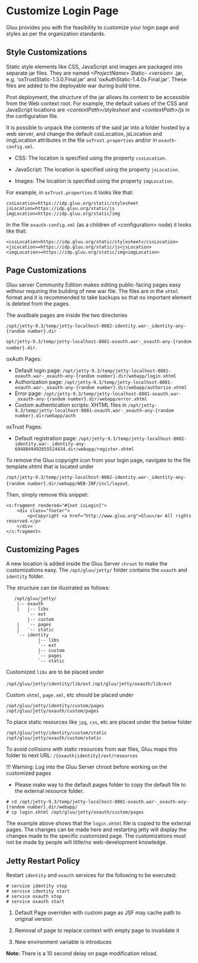 # Customize Login Page

Gluu provides you with the feasibility to customize your login page and styles as per the 
organization standards.
 
## Style Customizations
Static style elements like CSS, JavaScript and images are packaged into
separate jar files. They are named _\<ProjectName\>_ Static-
_\<version\>_ .jar, e.g. 'oxTrustStatic-1.3.0.Final.jar' and
'oxAuthStatic-1.4.0x.Final.jar'. These files are added to the deployable
war during build time.

Post deployment, the structure of the jar allows its context to be
accessible from the Web context root. For example, the default values of
the CSS and JavaScript locations are *\<contextPath\>/stylesheet* and
*\<contextPath\>/js* in the configuration file.

It is possible to unpack the contents of the said jar into a folder
hosted by a web server, and change the default cssLocation, jsLocation
and imgLocation attributes in the file `oxTrust.properties` and/or in
`oxauth-config.xml`.


* CSS: The location is specified using the property `cssLocation`.

* JavaScript: The location is specified using the property `jsLocation`.

* Images: The location is specified using the property `imgLocation`.

For example, in `oxTrust.properties` it looks like that:

```
cssLocation=https://idp.gluu.org/static/stylesheet
jsLocation=https://idp.gluu.org/static/js
imgLocation=https://idp.gluu.org/static/img
```
In the file `oxauth-config.xml` (as a children of \<configuration\>
node) it looks like that:

```
<cssLocation>https://idp.gluu.org/static/stylesheet</cssLocation>
<jsLocation>=https://idp.gluu.org/static/js<jsLocation>
<imgLocation>=https://idp.gluu.org/static/img<imgLocation>
```
## Page Customizations

Gluu server Community Edition makes editing public-facing pages easy
withour requiring the building of new war file. The files are in the
`xhtml` format and it is recommended to take backups so that no 
important element is deleted from the pages.

The availbale pages are inside the two directories 

`/opt/jetty-9.3/temp/jetty-localhost-8082-identity.war-_identity-any-{random number}.dir`

`opt/jetty-9.3/temp/jetty-localhost-8081-oxauth.war-_oxauth-any-{random number}.dir`.

oxAuth Pages:

- Default login page: `/opt/jetty-9.3/temp/jetty-localhost-8081-oxauth.war-_oxauth-any-{random number}.dir/webapp/login.xhtml`
- Authorization page: `/opt/jetty-9.3/temp/jetty-localhost-8081-oxauth.war-_oxauth-any-{random number}.dir/webapp/authorize.xhtml`
- Error page: `/opt/jetty-9.3/temp/jetty-localhost-8081-oxauth.war-_oxauth-any-{random number}.dir/webapp/error.xhtml`
- Custom authentication scripts: XHTML files in `/opt/jetty-9.3/temp/jetty-localhost-8081-oxauth.war-_oxauth-any-{random number}.dir/webapp/auth`

oxTrust Pages:

- Default registration page: `/opt/jetty-9.3/temp/jetty-localhost-8082-identity.war-_identity-any-6948849492655524434.dir/webapp/register.xhtml`

To remove the Gluu copyright icon from your login page, 
navigate to the file template.xhtml that is located under
 
`/opt/jetty-9.3/temp/jetty-localhost-8082-identity.war-_identity-any-{random number}.dir/webapp/WEB-INF/incl/layout`. 

Then, simply remove this snippet:

```
<s:fragment rendered="#{not isLogin}">
    <div class="footer">
        <p>Copyright <a href="http://www.gluu.org">Gluu</a> All rights reserved.</p>
    </div>
</s:fragment>
```

## Customizing Pages
A new location is added inside the Gluu Server `chroot` to make the customizations easy. 
The `/opt/gluu/jetty/` folder contains the `oxauth` and `identity` folder.

The structure can be illustrated as follows:


```
   /opt/gluu/jetty/
	|-- oxauth
	|   |-- libs
		`--	ext
    	|-- custom
	|	`-- pages
	|	`-- static
	`-- identity
    		|-- libs
			`--	ext
    		|-- custom
			`-- pages
			`-- static
```

Customized `libs` are to be placed under 

`/opt/gluu/jetty/identity/lib/ext`
`/opt/gluu/jetty/oxauth/lib/ext`

Custom `xhtml`, `page.xml`, etc should be placed under 

`/opt/gluu/jetty/identity/custom/pages`
`/opt/gluu/jetty/oxauth/custom/pages`

To place static resources like `jpg`, `css`, etc are placed under the below folder

`/opt/gluu/jetty/identity/custom/static`
`/opt/gluu/jetty/oxauth/custom/static`

To avoid collisions with static resources 
from war files, Gluu maps this folder to next URL: `/{oxauth|identity}/ext/resources`

!!! Warning:
        Log into the Gluu Server chroot before working on the customized pages

* Please make way to the default pages folder to copy the default file to the external resource folder.

```
# cd /opt/jetty-9.3/temp/jetty-localhost-8081-oxauth.war-_oxauth-any-{random number}.dir/webapp/
# cp login.xhtml /opt/gluu/jetty/oxauth/custom/pages 
```

The example above shows that the `login.xhtml` file is copied to the external pages. 
The changes can be made here and restarting jetty will display the changes 
made to the specific customized page. The customizations must not be made by people 
will little/no web-development knowledge.

## Jetty Restart Policy
Restart `identity` and `oxauth` services for the following to be executed:
```
# service identity stop
# service identity start
# service oxauth stop
# service oxauth start
```

1. Default Page overriden with custom page as JSF may cache path to original version

2. Removal of page to replace context with empty page to invalidate it

3. New environment variable is introduces

**Note:** There is a 10 second delay on page modification reload.